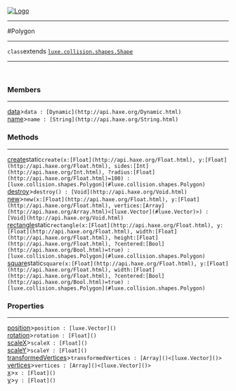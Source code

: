 
[![Logo](../../../../images/logo.png)](../../../../api/index.html)

---



#Polygon



---

`class`extends <code><span>[luxe.collision.shapes.Shape]()</span></code>
<span class="meta">

</span>


---

&nbsp;
&nbsp;

<h3>Members</h3> <hr/><span class="member apipage">
            <a name="data"><a class="lift" href="#data">data</a></a><a title="inherited from luxe.collision.shapes.Shape" class="tooltip inherited">&gt;</a><code class="signature apipage">data : [Dynamic](http://api.haxe.org/Dynamic.html)</code><br/></span>
        <span class="small_desc_flat"></span><span class="member apipage">
            <a name="name"><a class="lift" href="#name">name</a></a><a title="inherited from luxe.collision.shapes.Shape" class="tooltip inherited">&gt;</a><code class="signature apipage">name : [String](http://api.haxe.org/String.html)</code><br/></span>
        <span class="small_desc_flat"></span>

<h3>Methods</h3> <hr/><span class="method apipage">
            <a name="create"><a class="lift" href="#create">create</a></a><span class="inline-block static">static</span><code class="signature apipage">create(x:<span>[Float](http://api.haxe.org/Float.html)</span>, y:<span>[Float](http://api.haxe.org/Float.html)</span>, sides:<span>[Int](http://api.haxe.org/Int.html)</span>, ?radius:<span>[Float](http://api.haxe.org/Float.html)=100</span>) : [luxe.collision.shapes.Polygon](#luxe.collision.shapes.Polygon)</code><br/><span class="small_desc_flat"></span>
        </span>
    <span class="method apipage">
            <a name="destroy"><a class="lift" href="#destroy">destroy</a></a><a title="inherited from luxe.collision.shapes.Shape" class="tooltip inherited">&gt;</a><code class="signature apipage">destroy() : [Void](http://api.haxe.org/Void.html)</code><br/><span class="small_desc_flat"></span>
        </span>
    <span class="method apipage">
            <a name="new"><a class="lift" href="#new">new</a></a><a title="inherited from luxe.collision.shapes.Shape" class="tooltip inherited">&gt;</a><code class="signature apipage">new(x:<span>[Float](http://api.haxe.org/Float.html)</span>, y:<span>[Float](http://api.haxe.org/Float.html)</span>, vertices:<span>[Array](http://api.haxe.org/Array.html)&lt;[luxe.Vector](#luxe.Vector)&gt;</span>) : [Void](http://api.haxe.org/Void.html)</code><br/><span class="small_desc_flat"></span>
        </span>
    <span class="method apipage">
            <a name="rectangle"><a class="lift" href="#rectangle">rectangle</a></a><span class="inline-block static">static</span><code class="signature apipage">rectangle(x:<span>[Float](http://api.haxe.org/Float.html)</span>, y:<span>[Float](http://api.haxe.org/Float.html)</span>, width:<span>[Float](http://api.haxe.org/Float.html)</span>, height:<span>[Float](http://api.haxe.org/Float.html)</span>, ?centered:<span>[Bool](http://api.haxe.org/Bool.html)=true</span>) : [luxe.collision.shapes.Polygon](#luxe.collision.shapes.Polygon)</code><br/><span class="small_desc_flat"></span>
        </span>
    <span class="method apipage">
            <a name="square"><a class="lift" href="#square">square</a></a><span class="inline-block static">static</span><code class="signature apipage">square(x:<span>[Float](http://api.haxe.org/Float.html)</span>, y:<span>[Float](http://api.haxe.org/Float.html)</span>, width:<span>[Float](http://api.haxe.org/Float.html)</span>, ?centered:<span>[Bool](http://api.haxe.org/Bool.html)=true</span>) : [luxe.collision.shapes.Polygon](#luxe.collision.shapes.Polygon)</code><br/><span class="small_desc_flat"></span>
        </span>
    

<h3>Properties</h3> <hr/><span class="property apipage">
            <a name="position"><a class="lift" href="#position">position</a></a><a title="inherited from luxe.collision.shapes.Shape" class="tooltip inherited">&gt;</a><code class="signature apipage">position : [luxe.Vector]()</code><br/><span class="small_desc_flat"></span>
        </span><span class="property apipage">
            <a name="rotation"><a class="lift" href="#rotation">rotation</a></a><a title="inherited from luxe.collision.shapes.Shape" class="tooltip inherited">&gt;</a><code class="signature apipage">rotation : [Float]()</code><br/><span class="small_desc_flat"></span>
        </span><span class="property apipage">
            <a name="scaleX"><a class="lift" href="#scaleX">scaleX</a></a><a title="inherited from luxe.collision.shapes.Shape" class="tooltip inherited">&gt;</a><code class="signature apipage">scaleX : [Float]()</code><br/><span class="small_desc_flat"></span>
        </span><span class="property apipage">
            <a name="scaleY"><a class="lift" href="#scaleY">scaleY</a></a><a title="inherited from luxe.collision.shapes.Shape" class="tooltip inherited">&gt;</a><code class="signature apipage">scaleY : [Float]()</code><br/><span class="small_desc_flat"></span>
        </span><span class="property apipage">
            <a name="transformedVertices"><a class="lift" href="#transformedVertices">transformedVertices</a></a><a title="inherited from luxe.collision.shapes.Shape" class="tooltip inherited">&gt;</a><code class="signature apipage">transformedVertices : [Array]()&lt;[luxe.Vector]()&gt;</code><br/><span class="small_desc_flat"></span>
        </span><span class="property apipage">
            <a name="vertices"><a class="lift" href="#vertices">vertices</a></a><a title="inherited from luxe.collision.shapes.Shape" class="tooltip inherited">&gt;</a><code class="signature apipage">vertices : [Array]()&lt;[luxe.Vector]()&gt;</code><br/><span class="small_desc_flat"></span>
        </span><span class="property apipage">
            <a name="x"><a class="lift" href="#x">x</a></a><a title="inherited from luxe.collision.shapes.Shape" class="tooltip inherited">&gt;</a><code class="signature apipage">x : [Float]()</code><br/><span class="small_desc_flat"></span>
        </span><span class="property apipage">
            <a name="y"><a class="lift" href="#y">y</a></a><a title="inherited from luxe.collision.shapes.Shape" class="tooltip inherited">&gt;</a><code class="signature apipage">y : [Float]()</code><br/><span class="small_desc_flat"></span>
        </span>

&nbsp;
&nbsp;
&nbsp;